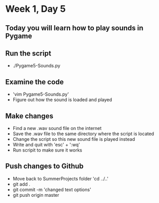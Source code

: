 # Week 1, Day 5

## Today you will learn how to play sounds in Pygame

## Run the script
  * ./Pygame5-Sounds.py  

## Examine the code
  * 'vim Pygame5-Sounds.py'
  * Figure out how the sound is loaded and played

## Make changes
  * Find a new .wav sound file on the internet
  * Save the .wav file to the same directory where the script is located
  * Change the script so this new sound file is played instead
  * Write and quit with 'esc' + ':wq'
  * Run scripit to make sure it works

## Push changes to Github
  * Move back to SummerProjects folder  'cd ../..'
  * git add .
  * git commit -m 'changed text options'
  * git push origin master
